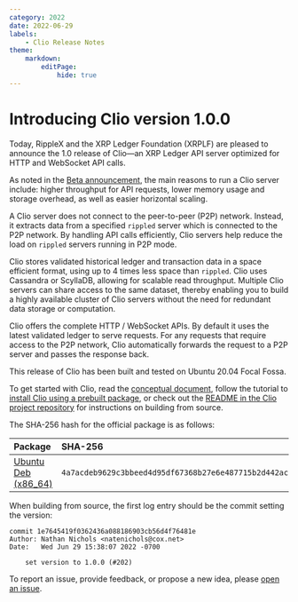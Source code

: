 ```yaml
---
category: 2022
date: 2022-06-29
labels:
    - Clio Release Notes
theme:
    markdown:
        editPage:
            hide: true
---
```

# Introducing Clio version 1.0.0

Today, RippleX and the XRP Ledger Foundation (XRPLF) are pleased to announce the 1.0 release of Clio—an XRP Ledger API server optimized for HTTP and WebSocket API calls.

<!-- BREAK -->

As noted in the [Beta announcement](https://xrpl.org/blog/2022/introducing-clio.html), the main reasons to run a Clio server include: higher throughput for API requests, lower memory usage and storage overhead, as well as easier horizontal scaling.

A Clio server does not connect to the peer-to-peer (P2P) network. Instead, it extracts data from a specified `rippled` server which is connected to the P2P network. By handling API calls efficiently, Clio servers help reduce the load on `rippled` servers running in P2P mode.

Clio stores validated historical ledger and transaction data in a space efficient format, using up to 4 times less space than `rippled`. Clio uses Cassandra or ScyllaDB, allowing for scalable read throughput. Multiple Clio servers can share access to the same dataset, thereby enabling you to build a highly available cluster of Clio servers without the need for redundant data storage or computation.

Clio offers the complete HTTP / WebSocket APIs. By default it uses the latest validated ledger to serve requests. For any requests that require access to the P2P network, Clio automatically forwards the request to a P2P server and passes the response back.

This release of Clio has been built and tested on Ubuntu 20.04 Focal Fossa.

To get started with Clio, read the [conceptual document](https://xrpl.org/the-clio-server.html), follow the tutorial to [install Clio using a prebuilt package](https://xrpl.org/install-clio-on-ubuntu.html), or check out the [README in the Clio project repository](https://github.com/XRPLF/clio) for instructions on building from source.

The SHA-256 hash for the official package is as follows:

| Package | SHA-256 |
|:--------|:--------|
| [Ubuntu Deb (x86_64)](https://repos.ripple.com/repos/rippled-deb/pool/stable/clio-server_1.0.0-1_amd64.deb) | `4a7acdeb9629c3bbeed4d95df67368b27e6e487715b2d442ac3e1d2530ad19f9` |

When building from source, the first log entry should be the commit setting the version:

```text
commit 1e7645419f0362436a088186903cb56d4f76481e
Author: Nathan Nichols <natenichols@cox.net>
Date:   Wed Jun 29 15:38:07 2022 -0700

    set version to 1.0.0 (#202)
```

To report an issue, provide feedback, or propose a new idea, please [open an issue](https://github.com/XRPLF/clio/issues).
